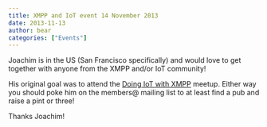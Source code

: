 ```yaml
---
title: XMPP and IoT event 14 November 2013
date: 2013-11-13
author: bear
categories: ["Events"]
---
```


Joachim is in the US (San Francisco specifically) and would love to get together with anyone from the XMPP and/or IoT community!

His original goal was to attend the [Doing IoT with XMPP](http://www.meetup.com/technology-11/events/146609572/ "Doing IoT with XMPP") meetup. Either way you should poke him on the members@ mailing list to at least find a pub and raise a pint or three!

Thanks Joachim!
